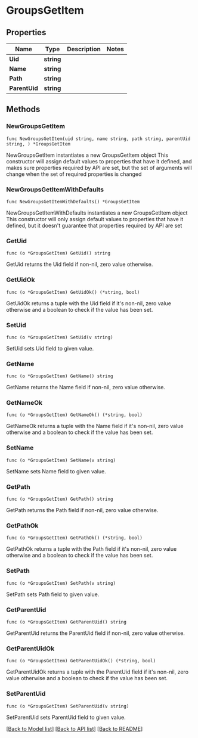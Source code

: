 # GroupsGetItem

## Properties

Name | Type | Description | Notes
------------ | ------------- | ------------- | -------------
**Uid** | **string** |  | 
**Name** | **string** |  | 
**Path** | **string** |  | 
**ParentUid** | **string** |  | 

## Methods

### NewGroupsGetItem

`func NewGroupsGetItem(uid string, name string, path string, parentUid string, ) *GroupsGetItem`

NewGroupsGetItem instantiates a new GroupsGetItem object
This constructor will assign default values to properties that have it defined,
and makes sure properties required by API are set, but the set of arguments
will change when the set of required properties is changed

### NewGroupsGetItemWithDefaults

`func NewGroupsGetItemWithDefaults() *GroupsGetItem`

NewGroupsGetItemWithDefaults instantiates a new GroupsGetItem object
This constructor will only assign default values to properties that have it defined,
but it doesn't guarantee that properties required by API are set

### GetUid

`func (o *GroupsGetItem) GetUid() string`

GetUid returns the Uid field if non-nil, zero value otherwise.

### GetUidOk

`func (o *GroupsGetItem) GetUidOk() (*string, bool)`

GetUidOk returns a tuple with the Uid field if it's non-nil, zero value otherwise
and a boolean to check if the value has been set.

### SetUid

`func (o *GroupsGetItem) SetUid(v string)`

SetUid sets Uid field to given value.


### GetName

`func (o *GroupsGetItem) GetName() string`

GetName returns the Name field if non-nil, zero value otherwise.

### GetNameOk

`func (o *GroupsGetItem) GetNameOk() (*string, bool)`

GetNameOk returns a tuple with the Name field if it's non-nil, zero value otherwise
and a boolean to check if the value has been set.

### SetName

`func (o *GroupsGetItem) SetName(v string)`

SetName sets Name field to given value.


### GetPath

`func (o *GroupsGetItem) GetPath() string`

GetPath returns the Path field if non-nil, zero value otherwise.

### GetPathOk

`func (o *GroupsGetItem) GetPathOk() (*string, bool)`

GetPathOk returns a tuple with the Path field if it's non-nil, zero value otherwise
and a boolean to check if the value has been set.

### SetPath

`func (o *GroupsGetItem) SetPath(v string)`

SetPath sets Path field to given value.


### GetParentUid

`func (o *GroupsGetItem) GetParentUid() string`

GetParentUid returns the ParentUid field if non-nil, zero value otherwise.

### GetParentUidOk

`func (o *GroupsGetItem) GetParentUidOk() (*string, bool)`

GetParentUidOk returns a tuple with the ParentUid field if it's non-nil, zero value otherwise
and a boolean to check if the value has been set.

### SetParentUid

`func (o *GroupsGetItem) SetParentUid(v string)`

SetParentUid sets ParentUid field to given value.



[[Back to Model list]](../README.md#documentation-for-models) [[Back to API list]](../README.md#documentation-for-api-endpoints) [[Back to README]](../README.md)


